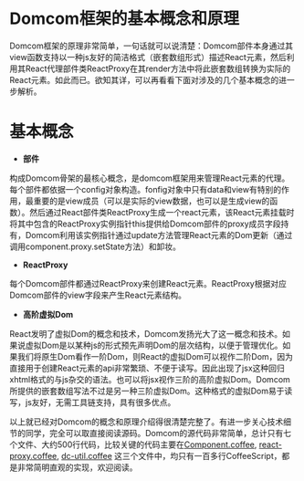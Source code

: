 # Domcom框架的基本概念和原理
Domcom框架的原理非常简单，一句话就可以说清楚：Domcom部件本身通过其view函数支持以一种js友好的简洁格式（嵌套数组形式）描述React元素，然后利用其React代理部件类ReactProxy在其render方法中将此嵌套数组转换为实际的React元素。如此而已。欲知其详，可以再看看下面对涉及的几个基本概念的进一步解析。

# 基本概念
* **部件**

构成Domcom骨架的最核心概念，是domcom框架用来管理React元素的代理。每个部件都依据一个config对象构造。fonfig对象中只有data和view有特别的作用，最重要的是view成员（可以是实际的view数据，也可以是生成view的函数）。然后通过React部件类ReactProxy生成一个react元素，该React元素挂载时将其中包含的ReactProxy实例指针this提供给Domcom部件的proxy成员字段持有，Domcom利用该实例指针通过update方法管理React元素的Dom更新（通过调用component.proxy.setState方法）和卸妆。

* **ReactProxy**

每个Domcom部件都通过ReactProxy来创建React元素。ReactProxy根据对应Domcom部件的view字段来产生React元素结构。

* **高阶虚拟Dom**

React发明了虚拟Dom的概念和技术，Domcom发扬光大了这一概念和技术。如果说虚拟Dom是以某种js的形式预先声明Dom的层次结构，以便于管理优化。如果我们将原生Dom看作一阶Dom，则React的虚拟Dom可以视作二阶Dom，因为直接用于创建React元素的api非常繁琐、不便于读写。因此出现了jsx这种回归xhtml格式的与js杂交的语法。也可以将jsx视作三阶的高阶虚拟Dom。Domcom所提供的嵌套数组写法不过是另一种三阶虚拟Dom。这种格式的虚拟Dom易于读写，js友好，无需工具链支持，具有很多优点。

以上就已经对Domcom的概念和原理介绍得很清楚完整了。有进一步关心技术细节的同学，完全可以取直接阅读源码。Domcom的源代码非常简单，总计只有七个文件、大约500行代码，比较关键的代码主要在[Component.coffee](https://github.com/taijiweb/domcom/blob/master/src/Component.coffee), [react-proxy.coffee](https://github.com/taijiweb/domcom/blob/master/src/react-proxy.coffee), [dc-util.coffee](https://github.com/taijiweb/domcom/blob/master/src/dc-util.coffee) 这三个文件中，均只有一百多行CoffeeScript，都是非常简明直观的实现，欢迎阅读。